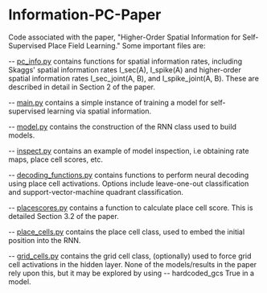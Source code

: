 # Information-PC-Paper
Code associated with the paper, "Higher-Order Spatial Information for Self-Supervised Place Field Learning." Some important files are:

-- [pc_info.py](https://github.com/JaredDeightonUTK/Information-PC-Paper/blob/main/pc_info.py) contains functions for spatial information rates, including Skaggs' spatial information rates I_sec(A), I_spike(A) and higher-order spatial information rates I_sec_joint(A, B), and I_spike_joint(A, B). These are described in detail in Section 2 of the paper. 

-- [main.py](https://github.com/JaredDeightonUTK/Information-PC-Paper/blob/main/main.py) contains a simple instance of training a model for self-supervised learning via spatial information.

-- [model.py](https://github.com/JaredDeightonUTK/Information-PC-Paper/blob/main/model.py) contains the construction of the RNN class used to build models.

-- [inspect.py](https://github.com/JaredDeightonUTK/Information-PC-Paper/blob/main/inspect.py) contains an example of model inspection, i.e obtaining rate maps, place cell scores, etc.

-- [decoding_functions.py](https://github.com/JaredDeightonUTK/Information-PC-Paper/blob/main/decoding_functions.py) contains functions to perform neural decoding using place cell activations. Options include leave-one-out classification and support-vector-machine quadrant classification. 

-- [placescores.py](https://github.com/JaredDeightonUTK/Information-PC-Paper/blob/main/placescores.py) contains a function to calculate place cell score. This is detailed
Section 3.2 of the paper. 

-- [place_cells.py](https://github.com/JaredDeightonUTK/Information-PC-Paper/blob/main/place_cells.py) contains the place cell class, used to embed the initial position into the RNN. 

-- [grid_cells.py](https://github.com/JaredDeightonUTK/Information-PC-Paper/blob/main/grid_cells.py) contains the grid cell class, (optionally) used to force grid cell activations in the hidden layer. None of the models/results in the paper rely upon this, but it may be explored by using -- hardcoded_gcs True in a model. 
